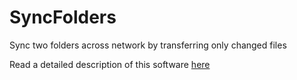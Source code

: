 # SyncFolders
Sync two folders across network by transferring only changed files

Read a detailed description of this software [here](https://sites.google.com/site/nathanivijay/sync-folders-over-network)

